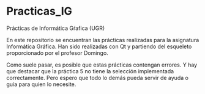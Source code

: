 # Practicas_IG
Prácticas de Informática Gŕafica (UGR)

En este repositorio se encuentran las prácticas realizadas para la
asignatura Informática Gráfica. Han sido realizadas con Qt y partiendo
del esqueleto proporcionado por el profesor Domingo.

Como suele pasar, es posible que estas prácticas contengan errores. Y
hay que destacar que la práctica 5 no tiene la selección
implementada correctamente. Pero espero que todo lo demás pueda servir
de ayuda o guía para quien lo necesite.
